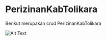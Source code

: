 # PerizinanKabTolikara
Berikut merupakan crud PerizinanKabTolikara

![Alt Text](path/to/halaman_login.png)




